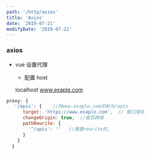 ```yaml
---
path: '/http/axios'
title: 'Axios'
date: '2019-07-21'
modifyDate: '2019-07-21'
---
```



### axios

- vue 设置代理
  - 配置 host

  localhost                   www.exaple.com

```js
proxy: {
   '/apis': {    //将www.exaple.com印射为/apis
      target: 'https://www.exaple.com',  // 接口域名
      changeOrigin: true,  //是否跨域
      pathRewrite: {
        '^/apis': ''   //需要rewrite的,
      }
    }
  }
```
